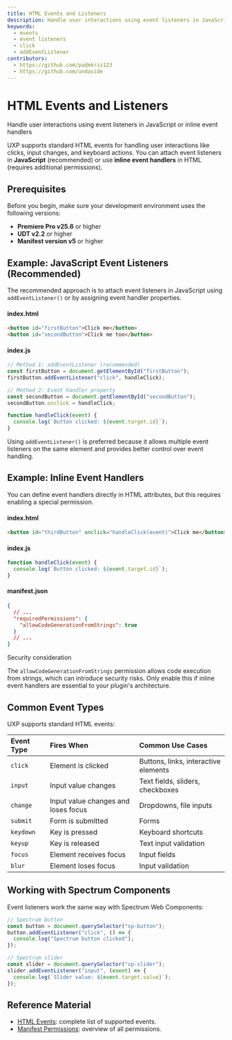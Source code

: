 ```yaml
---
title: HTML Events and Listeners
description: Handle user interactions using event listeners in JavaScript or inline event handlers
keywords:
  - events
  - event listeners
  - click
  - addEventListener
contributors:
  - https://github.com/padmkris123
  - https://github.com/undavide
---
```


# HTML Events and Listeners

Handle user interactions using event listeners in JavaScript or inline event handlers

UXP supports standard HTML events for handling user interactions like clicks, input changes, and keyboard actions. You can attach event listeners in **JavaScript** (recommended) or use **inline event handlers** in HTML (requires additional permissions).

## Prerequisites

Before you begin, make sure your development environment uses the following versions:

- **Premiere Pro v25.6** or higher
- **UDT v2.2** or higher
- **Manifest version v5** or higher

## Example: JavaScript Event Listeners (Recommended)

The recommended approach is to attach event listeners in JavaScript using `addEventListener()` or by assigning event handler properties.

<CodeBlock slots="heading, code" repeat="2" languages="HTML, JavaScript" />

#### index.html

```html
<button id="firstButton">Click me</button>
<button id="secondButton">Click me too</button>
```

#### index.js

```js
// Method 1: addEventListener (recommended)
const firstButton = document.getElementById("firstButton");
firstButton.addEventListener("click", handleClick);

// Method 2: Event handler property
const secondButton = document.getElementById("secondButton");
secondButton.onclick = handleClick;

function handleClick(event) {
  console.log(`Button clicked: ${event.target.id}`);
}
```

<InlineAlert variant="info" slots="text"/>

Using `addEventListener()` is preferred because it allows multiple event listeners on the same element and provides better control over event handling.

## Example: Inline Event Handlers

You can define event handlers directly in HTML attributes, but this requires enabling a special permission.

<CodeBlock slots="heading, code" repeat="3" languages="HTML, JavaScript, JSON" />

#### index.html

```html
<button id="thirdButton" onclick="handleClick(event)">Click me</button>
```

#### index.js

```js
function handleClick(event) {
  console.log(`Button clicked: ${event.target.id}`);
}
```

#### manifest.json

```json
{
  // ...
  "requiredPermissions": {
    "allowCodeGenerationFromStrings": true
  }
  // ...
}
```

<InlineAlert variant="warning" slots="header, text"/>

Security consideration

The `allowCodeGenerationFromStrings` permission allows code execution from strings, which can introduce security risks. Only enable this if inline event handlers are essential to your plugin's architecture.

## Common Event Types

UXP supports standard HTML events:

| Event Type | Fires When                          | Common Use Cases                     |
| :--------- | :---------------------------------- | :----------------------------------- |
| `click`    | Element is clicked                  | Buttons, links, interactive elements |
| `input`    | Input value changes                 | Text fields, sliders, checkboxes     |
| `change`   | Input value changes and loses focus | Dropdowns, file inputs               |
| `submit`   | Form is submitted                   | Forms                                |
| `keydown`  | Key is pressed                      | Keyboard shortcuts                   |
| `keyup`    | Key is released                     | Text input validation                |
| `focus`    | Element receives focus              | Input fields                         |
| `blur`     | Element loses focus                 | Input validation                     |

## Working with Spectrum Components

Event listeners work the same way with Spectrum Web Components:

```js
// Spectrum button
const button = document.querySelector("sp-button");
button.addEventListener("click", () => {
  console.log("Spectrum button clicked");
});

// Spectrum slider
const slider = document.querySelector("sp-slider");
slider.addEventListener("input", (event) => {
  console.log(`Slider value: ${event.target.value}`);
});
```

## Reference Material

- [HTML Events](../../../uxp-api/reference-js/Global%20Members/HTML%20Events/): complete list of supported events.
- [Manifest Permissions](../../../plugins/concepts/manifest/index.md#permissionsdefinition): overview of all permissions.
